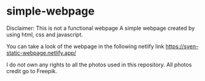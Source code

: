 # simple-webpage
Disclaimer: This is not a functional webpage
A simple webpage created by using html, css and javascript.

You can take a look of the webpage in the following netlify link
https://sven-static-webpage.netlify.app/


I do not own any rights to all the photos used in this repository.
All photos credit go to Freepik.
